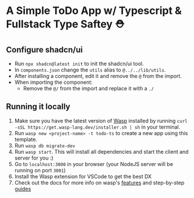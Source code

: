 # A Simple ToDo App w/ Typescript & Fullstack Type Saftey ⛑

## Configure shadcn/ui

- Run `npx shadcn@latest init` to init the shadcn/ui tool.
- In `components.json` change the `utils` alias to `@../../lib/utils`.
- After installing a component, edit it and remove the `@` from the import.
- When importing the component:
  - Remove the `@/` from the import and replace it with a `./`

## Running it locally

1. Make sure you have the latest version of [Wasp](https://wasp-lang.dev) installed by running `curl -sSL https://get.wasp-lang.dev/installer.sh | sh` in your terminal.
2. Run `wasp new <project-name> -t todo-ts` to create a new app using this template.
3. Run `wasp db migrate-dev`
4. Run `wasp start`. This will install all dependencies and start the client and server for you :)
5. Go to `localhost:3000` in your browser (your NodeJS server will be running on port `3001`)
6. Install the Wasp extension for VSCode to get the best DX
7. Check out the docs for more info on wasp's [features](https://wasp-lang.dev/docs/language/features) and step-by-step [guides](https://wasp-lang.dev/docs)
